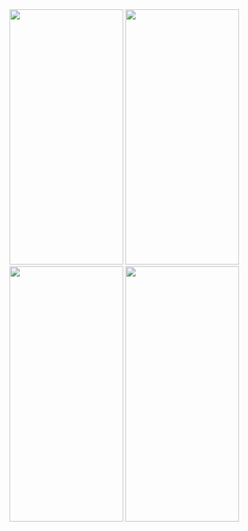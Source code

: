 <img src="https://github.com/ibuu31/bmw_series/assets/94115128/6833ead5-6100-4603-bdb5-ef646e30fdee" width="200" height="450">
<img src="https://github.com/ibuu31/bmw_series/assets/94115128/edaba5fc-6dae-459a-a677-c8c2d9494dcd" width="200" height="450">
<img src="https://github.com/ibuu31/bmw_series/assets/94115128/2db83275-4704-4bb8-8c8e-0993f109823a" width="200" height="450">
<img src="https://github.com/ibuu31/bmw_series/assets/94115128/540e5f21-b499-4d59-88b4-1aa1ebc65ec5" width="200" height="450">






